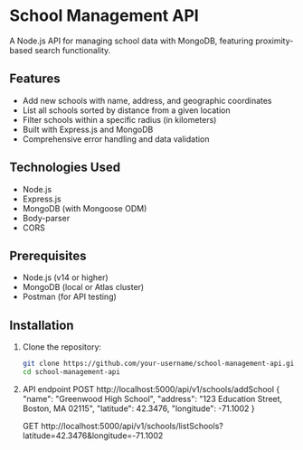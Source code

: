 # School Management API

A Node.js API for managing school data with MongoDB, featuring proximity-based search functionality.

## Features

- Add new schools with name, address, and geographic coordinates
- List all schools sorted by distance from a given location
- Filter schools within a specific radius (in kilometers)
- Built with Express.js and MongoDB
- Comprehensive error handling and data validation

## Technologies Used

- Node.js
- Express.js
- MongoDB (with Mongoose ODM)
- Body-parser
- CORS

## Prerequisites

- Node.js (v14 or higher)
- MongoDB (local or Atlas cluster)
- Postman (for API testing)

## Installation

1. Clone the repository:
   ```bash
   git clone https://github.com/your-username/school-management-api.git
   cd school-management-api

2. API endpoint
   POST
   http://localhost:5000/api/v1/schools/addSchool
   {
    "name": "Greenwood High School",
    "address": "123 Education Street, Boston, MA 02115",
    "latitude": 42.3476,
    "longitude": -71.1002
}

    GET
   http://localhost:5000/api/v1/schools/listSchools?latitude=42.3476&longitude=-71.1002
